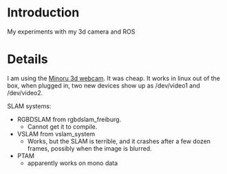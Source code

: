 # Introduction #

My experiments with my 3d camera and ROS


# Details #

I am using the [Minoru 3d webcam](http://www.robotshop.com/productinfo.aspx?pc=RB-Pul-01&lang=en-US).  It was cheap.  It works in linux out of the box, when plugged in, two new devices show up as /dev/video1 and /dev/video2.

SLAM systems:
  * RGBDSLAM from rgbdslam\_freiburg.
    * Cannot get it to compile.
  * VSLAM from vslam\_system
    * Works, but the SLAM is terrible, and it crashes after a few dozen frames, possibly when the image is blurred.
  * PTAM
    * apparently works on mono data
